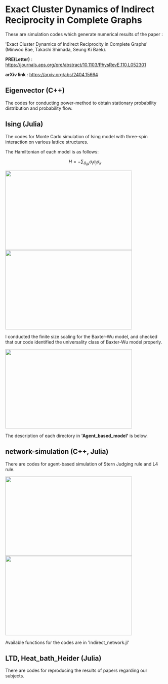 # Exact Cluster Dynamics of Indirect Reciprocity in Complete Graphs

These are simulation codes which generate numerical results of the paper :

'Exact Cluster Dynamics of Indirect Reciprocity in Complete Graphs' (Minwoo Bae, Takashi Shimada, Seung Ki Baek).

**PRE(Letter)** : https://journals.aps.org/pre/abstract/10.1103/PhysRevE.110.L052301

**arXiv link** : https://arxiv.org/abs/2404.15664

## Eigenvector (C++)

The codes for conducting power-method to obtain stationary probability distribution and probability flow.

## Ising (Julia)

The codes for Monte Carlo simulation of Ising model with three-spin interaction on various lattice structures.

The Hamiltonian of each model is as follows:

$$
H=-\sum_{\Delta_{ijk}} \sigma_i \sigma_j \sigma_k
$$

<img src="https://github.com/BOS-Bae/Balance-indirect-reciprocity/blob/main/fig/kagome_m.png" width="400" height="250"/>

<img src="https://github.com/BOS-Bae/Balance-indirect-reciprocity/blob/main/fig/kagome_E.png" width="400" height="250"/>

I conducted the finite size scaling for the Baxter-Wu model, and checked that our code identified the universality class of Baxter-Wu model properly.

<img src="https://github.com/BOS-Bae/Balance-indirect-reciprocity/blob/main/fig/Baxter_Wu.png" width="400" height="250"/>
  

The description of each directory in **'Agent_based_model'** is below.

## network-simulation (C++, Julia)

There are codes for agent-based simulation of Stern Judging rule and L4 rule.

<img src="https://github.com/BOS-Bae/Balance-indirect-reciprocity/blob/main/fig/L6_fixation.png" width="400" height="250"/>

<img src="https://github.com/BOS-Bae/Balance-indirect-reciprocity/blob/main/fig/L4_fixation.png" width="400" height="250"/>

Available functions for the codes are in 'Indirect_network.jl'

## LTD, Heat_bath_Heider (Julia)

There are codes for reproducing the results of papers regarding our subjects.

